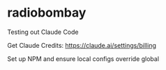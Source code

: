 # radiobombay
Testing out Claude Code

Get Claude Credits: https://claude.ai/settings/billing

Set up NPM and ensure local configs override global
